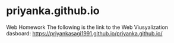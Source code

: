 # priyanka.github.io
Web Homework
The following is the link to the Web Viusyalization dasboard:
https://priyankasagi1991.github.io/priyanka.github.io/

